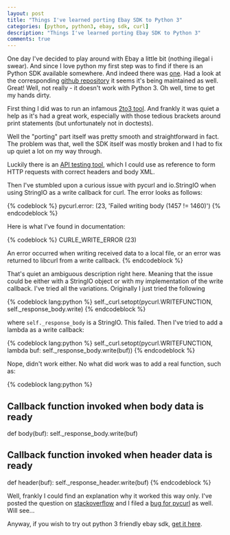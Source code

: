 ```yaml
---
layout: post
title: "Things I've learned porting Ebay SDK to Python 3"
categories: [python, python3, ebay, sdk, curl]
description: "Things I've learned porting Ebay SDK to Python 3"
comments: true
---
```


One day I've decided to play around with Ebay a little bit (nothing illegal i swear). And since I love python my first step was to find if there is an Python SDK available somewhere. And indeed there was [one](https://go.developer.ebay.com/developers/ebay/product-updates/announcing-ebay-open-source-python-sdk). Had a look at the corresponding [github repository](https://github.com/timotheus/ebaysdk-python) it seems it's being maintained as well. Great! Well, not really - it doesn't work with Python 3. Oh well, time to get my hands dirty.

First thing I did was to run an infamous [2to3 tool](http://docs.python.org/2/library/2to3.html). And frankly it was quiet a help as it's had a great work, especially with those tedious brackets around print statements (but unfortunately not in doctests).

Well the "porting" part itself was pretty smooth and straightforward in fact. The problem was that, well the SDK itself was mostly broken and I had to fix up quiet a lot on my way through.

Luckily there is an [API testing tool](https://developer.ebay.com/DevZone/build-test/test-tool/), which I could use as reference to form HTTP requests with correct headers and body XML.

Then I've stumbled upon a curious issue with pycurl and io.StringIO when using StringIO as a write callback for curl.
The error looks as follows:

{% codeblock %}
pycurl.error: (23, 'Failed writing body (1457 != 1460)')
{% endcodeblock %}

Here is what I've found in documentation:

{% codeblock %}
CURLE_WRITE_ERROR (23)

An error occurred when writing received data to a local file, or an error was returned to libcurl from a write callback.
{% endcodeblock %}

That's quiet an ambiguous description right here. Meaning that the issue could be either with a StringIO object or with my implementation of the write callback. I've tried all the variations. Originally I just tried the following

{% codeblock lang:python %}
self._curl.setopt(pycurl.WRITEFUNCTION, self._response_body.write)
{% endcodeblock %}

where ```self._response_body``` is a StringIO. This failed. Then I've tried to add a lambda as a write callback:

{% codeblock lang:python %}
self._curl.setopt(pycurl.WRITEFUNCTION, lambda buf: self._response_body.write(buf))
{% endcodeblock %}

Nope, didn't work either. No what did work was to add a real function, such as:

{% codeblock lang:python %}
## Callback function invoked when body data is ready
def body(buf):
    self._response_body.write(buf)

## Callback function invoked when header data is ready
def header(buf):
    self._response_header.write(buf)
{% endcodeblock %}

Well, frankly I could find an explanation why it worked this way only. I've posted the question on [stackoverflow](http://stackoverflow.com/questions/19606447/pycurl-and-io-stringio-pycurl-error-23-failed-writing-body) and I filed a [bug for pycurl](https://github.com/pycurl/pycurl/issues/51) as well. Will see...

Anyway, if you wish to try out python 3 friendly ebay sdk, [get it here](https://github.com/nderkach/ebaysdk-python/).

